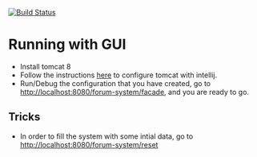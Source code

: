 [![Build Status](https://circleci.com/gh/hagai-lvi/forum.svg?&style=shield&circle-token=531d204907231af5a4d502b6715036d3dab1fb55)](https://circleci.com/gh/hagai-lvi/forum)

# Running with GUI
* Install tomcat 8
* Follow the instructions [here](https://gist.github.com/hagai-lvi/a8b49ddca7555e498389) to configure tomcat with intellij.
* Run/Debug the configuration that you have created, go to [http://localhost:8080/forum-system/facade](http://localhost:8080/forum-system/facade), and you are ready to go.

## Tricks
* In order to fill the system with some intial data, go to [http://localhost:8080/forum-system/reset](http://localhost:8080/forum-system/reset)
